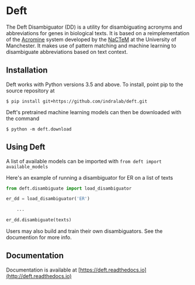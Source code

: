 # Deft

The Deft Disambiguator (DD) is a utility for disambiguating acronyms and
abbreviations for genes in biological texts. It is based on a reimplementation
of the [Acromine](http://www.chokkan.org/research/acromine/) system developed
by the [NaCTeM](http://www.nactem.ac.uk/index.php) at the University of Manchester.
It makes use of pattern matching and machine learning to disambiguate abbreviations
based on text context.

## Installation

Deft works with Python versions 3.5 and above. To install, point pip to the
source repository at

    $ pip install git+https://github.com/indralab/deft.git

Deft's pretrained machine learning models can then be downloaded with the command

    $ python -m deft.download

## Using Deft
A list of available models can be imported with `from deft import available_models`

Here's an example of running a disambiguator for ER on a list of texts

```python
from deft.disambiguate import load_disambiguator

er_dd = load_disambiguator('ER')

    ...

er_dd.disambiguate(texts)
```

Users may also build and train their own disambiguators. See the documention
for more info.


## Documentation

Documentation is available at
[https://deft.readthedocs.io](http://deft.readthedocs.io)
    

